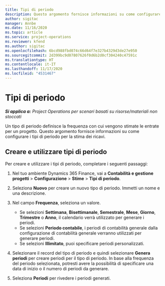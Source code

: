 ```yaml
---
title: Tipi di periodo
description: Questo argomento fornisce informazioni su come configurare i tipi di periodo per la stima dei ricavi.
author: sigitac
manager: Annbe
ms.date: 11/16/2020
ms.topic: article
ms.service: project-operations
ms.reviewer: kfend
ms.author: sigitac
ms.openlocfilehash: 6bcd988fbd074c66d64f7e327b4329d3de27e950
ms.sourcegitcommit: 2d399bc9d07807626f0d6b2d0cf304240c47591c
ms.translationtype: HT
ms.contentlocale: it-IT
ms.lasthandoff: 11/17/2020
ms.locfileid: "4531467"
---
```

# <a name="period-types"></a>Tipi di periodo

_**Si applica a:** Project Operations per scenari basati su risorse/materiali non stoccati_

Un tipo di periodo definisce la frequenza con cui vengono stimate le entrate per un progetto. Questo argomento fornisce informazioni su come configurare i tipi di periodo per la stima dei ricavi. 

## <a name="create-and-work-with-period-types"></a>Creare e utilizzare tipi di periodo
Per creare e utilizzare i tipi di periodo, completare i seguenti passaggi:

1. Nel tuo ambiente Dynamics 365 Finance, vai a **Contabilità e gestione progetti** > **Configurazione** > **Stime** > **Tipi di periodo**.
2. Seleziona **Nuovo** per creare un nuovo tipo di periodo. Immetti un nome e una descrizione.
3. Nel campo **Frequenza**, seleziona un valore.

    - Se selezioni **Settimana**, **Bisettimanale**, **Semestrale**, **Mese**, **Giorno**, **Trimestre** o **Anno**, il calendario verrà utilizzato per generare i periodi. 
    - Se selezioni **Periodo contabile**, i periodi di contabilità generale dalla configurazione di contabilità generale verranno utilizzati per generare periodi.
    - Se selezioni **Illimitato**, puoi specificare periodi personalizzati.
4. Selezionare il record del tipo di periodo e quindi selezionare **Genera periodi** per creare periodi per il tipo di periodo. In base alla frequenza del periodo selezionata, potresti avere la possibilità di specificare una data di inizio o il numero di periodi da generare.
5. Seleziona **Periodi** per rivedere i periodi generati.

